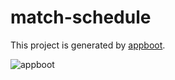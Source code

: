 # match-schedule

This project is generated by [appboot](https://github.com/appboot/appboot).

![appboot](https://avatars2.githubusercontent.com/u/57008615?s=300)